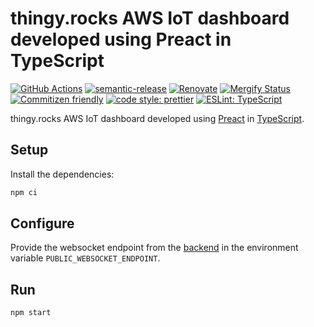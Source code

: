 # thingy.rocks AWS IoT dashboard developed using Preact in TypeScript

[![GitHub Actions](https://github.com/NordicPlayground/thingy-rocks-dashboard-aws-js/workflows/Test%20and%20Release/badge.svg)](https://github.com/NordicPlayground/thingy-rocks-dashboard-aws-js/actions)
[![semantic-release](https://img.shields.io/badge/%20%20%F0%9F%93%A6%F0%9F%9A%80-semantic--release-e10079.svg)](https://github.com/semantic-release/semantic-release)
[![Renovate](https://img.shields.io/badge/renovate-enabled-brightgreen.svg)](https://renovatebot.com)
[![Mergify Status](https://img.shields.io/endpoint.svg?url=https://gh.mergify.io/badges/NordicPlayground/thingy-rocks-dashboard-aws-js)](https://mergify.io)
[![Commitizen friendly](https://img.shields.io/badge/commitizen-friendly-brightgreen.svg)](http://commitizen.github.io/cz-cli/)
[![code style: prettier](https://img.shields.io/badge/code_style-prettier-ff69b4.svg)](https://github.com/prettier/prettier/)
[![ESLint: TypeScript](https://img.shields.io/badge/ESLint-TypeScript-blue.svg)](https://github.com/typescript-eslint/typescript-eslint)

thingy.rocks AWS IoT dashboard developed using [Preact](https://preactjs.com/)
in [TypeScript](https://www.typescriptlang.org/).

## Setup

Install the dependencies:

```bash
npm ci
```

## Configure

Provide the websocket endpoint from the
[backend](https://github.com/NordicPlayground/thingy-rocks-cloud-aws-js) in the
environment variable `PUBLIC_WEBSOCKET_ENDPOINT`.

## Run

```bash
npm start
```
